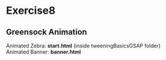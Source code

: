 # Exercise8
## Greensock Animation

Animated Zebra: **start.html** (inside tweeningBasicsGSAP folder) <br />
Animated Banner: **banner.html**
